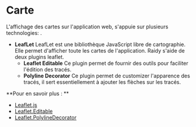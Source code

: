 # Carte
L'affichage des cartes sur l'application web, s'appuie sur plusieurs technologies: .
   * **LeafLet** 
LeafLet est une bibliothèque JavaScript libre de cartographie. Elle permet d'afficher toute les cartes de l'application. Raidy s'aide de deux plugins leaflet.
      * **Leaflet Editable**
Ce plugin permet de fournir des outils pour faciliter l'édition des tracés.
      * **Polyline Decorator**
Ce plugin permet de customizer l'apparence des tracés, il sert essentiellement à ajouter les flèches sur les tracés.

**Pour en savoir plus : **

* [Leaflet.js](https://leafletjs.com/)
* [Leaflet.Editable](https://github.com/Leaflet/Leaflet.Editable)
* [Leaflet.PolylineDecorator](https://github.com/bbecquet/Leaflet.PolylineDecorator)
